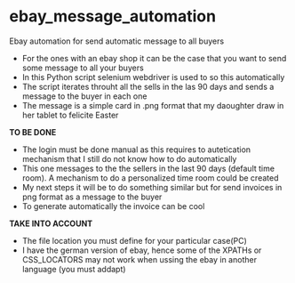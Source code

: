 # ebay_message_automation
Ebay automation for send automatic message to all buyers
- For the ones with an ebay shop it can be the case that you want to send some message to all your buyers
- In this Python script selenium webdriver is used to so this automatically
- The script iterates throuht all the sells in the las 90 days and sends a message to the buyer in each one
- The message is a simple card in .png format that my daoughter draw in her tablet to felicite Easter
  
**TO BE DONE**
- The login must be done manual as this requires to autetication mechanism that I still do not know how to do automatically
- This one messages to the the sellers in the last 90 days (default time room). A mechanism to do a personalized time room could be created
- My next steps it will be to do something similar but for send invoices in png format as a message to the buyer
- To generate automatically the invoice can be cool

**TAKE INTO ACCOUNT**
- The file location you must define for your particular case(PC)
- I have the german version of ebay, hence some of the XPATHs or CSS_LOCATORS may not work when ussing the ebay in another language (you must addapt)
  

